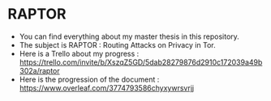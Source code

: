 # RAPTOR
 - You can find everything about my master thesis in this repository.
 - The subject is RAPTOR : Routing Attacks on Privacy in Tor.
 - Here is a Trello about my progress : https://trello.com/invite/b/XszqZ5GD/5dab28279876d2910c172039a49b302a/raptor
 - Here is the progression of the document : https://www.overleaf.com/3774793586chyxywrsvrjj
